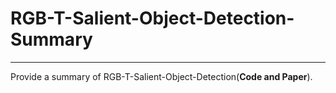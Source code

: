 # RGB-T-Salient-Object-Detection-Summary

--------------------------------------------------------------------------------------
Provide a summary of RGB-T-Salient-Object-Detection(**Code and Paper**). 
